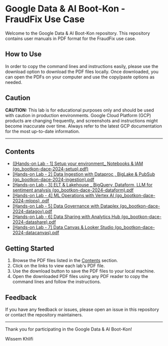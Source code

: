 # Google Data & AI Boot-Kon - FraudFix Use Case

Welcome to the Google Data & AI Boot-Kon repository. This repository contains user manuals in PDF format for the FraudFix use case.

## How to Use

In order to copy the command lines and instructions easily, please use the download option to download the PDF files locally. Once downloaded, you can open the PDFs on your computer and use the copy/paste options as needed.

## Caution

**CAUTION:**
This lab is for educational purposes only and should be used with caution in production environments. 
Google Cloud Platform (GCP) products are changing frequently, and screenshots and instructions might become inaccurate over time. 
Always refer to the latest GCP documentation for the most up-to-date information.

---

## Contents

- [([Hands-on Lab - 1] Setup your environment_ Notebooks & IAM (go_bootkon-dace-2024-setup).pdf)](https://github.com/dace-de/google-data-ai-bootkon-docs/blob/ba168ddb1c3e73c4266555849b9e3445f42860b3/%5BHands-on%20Lab%20-%201%5D%20Setup%20your%20environment_%20Notebooks%20%26%20IAM%20(go_bootkon-dace-2024-setup).pdf)
- [[Hands-on Lab - 2] Data Ingestion with Dataproc , BigLake & PubSub  (go_bootkon-dace-2024-ingestion).pdf](https://github.com/dace-de/google-data-ai-bootkon-docs/blob/ba168ddb1c3e73c4266555849b9e3445f42860b3/%5BHands-on%20Lab%20-%202%5D%20Data%20Ingestion%20with%20Dataproc%20%2C%20BigLake%20%26%20PubSub%20%20(go_bootkon-dace-2024-ingestion).pdf)
- [[Hands-on Lab - 3] ELT & Lakehouse _ BigQuery, Dataform, LLM for sentiment analysis (go_bootkon-dace-2024-dataform).pdf](https://github.com/dace-de/google-data-ai-bootkon-docs/blob/ba168ddb1c3e73c4266555849b9e3445f42860b3/%5BHands-on%20Lab%20-%203%5D%20ELT%20%26%20Lakehouse%20_%20BigQuery%2C%20Dataform%2C%20LLM%20for%20sentiment%20analysis%20(go_bootkon-dace-2024-dataform).pdf)
- [[Hands-on Lab - 4] ML Operations with Vertex AI (go_bootkon-dace-2024-mlops)  .pdf](https://github.com/dace-de/google-data-ai-bootkon-docs/blob/ba168ddb1c3e73c4266555849b9e3445f42860b3/%5BHands-on%20Lab%20-%204%5D%20ML%20Operations%20with%20Vertex%20AI%20(go_bootkon-dace-2024-mlops)%20%20.pdf)
- [[Hands-on Lab - 5] Data Governance with Dataplex (go_bootkon-dace-2024-datagov).pdf](https://github.com/dace-de/google-data-ai-bootkon-docs/blob/ba168ddb1c3e73c4266555849b9e3445f42860b3/%5BHands-on%20Lab%20-%205%5D%20Data%20Governance%20with%20Dataplex%20(go_bootkon-dace-2024-datagov).pdf)
- [[Hands-on Lab - 6] Data Sharing with Analytics Hub (go_bootkon-dace-2024-datashare).pdf](https://github.com/dace-de/google-data-ai-bootkon-docs/blob/ba168ddb1c3e73c4266555849b9e3445f42860b3/%5BHands-on%20Lab%20-%206%5D%20Data%20Sharing%20with%20Analytics%20Hub%20(go_bootkon-dace-2024-datashare).pdf)
- [[Hands-on Lab - 7] Data Canvas & Looker Studio (go_bootkon-dace-2024-datacanvas).pdf](https://github.com/dace-de/google-data-ai-bootkon-docs/blob/ba168ddb1c3e73c4266555849b9e3445f42860b3/%5BHands-on%20Lab%20-%207%5D%20Data%20Canvas%20%26%20Looker%20Studio%20(go_bootkon-dace-2024-datacanvas).pdf)

## Getting Started

1. Browse the PDF files listed in the [Contents](#contents) section.
2. Click on the links to view each lab's PDF file.
3. Use the download button to save the PDF files to your local machine.
4. Open the downloaded PDF files using any PDF reader to copy the command lines and follow the instructions.

## Feedback

If you have any feedback or issues, please open an issue in this repository or contact the repository maintainers.

---

Thank you for participating in the Google Data & AI Boot-Kon!

Wissem Khlifi
